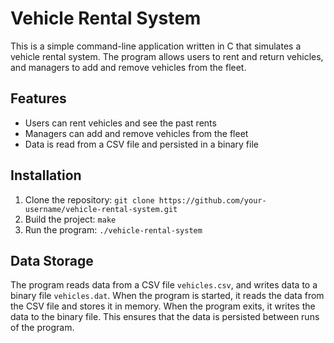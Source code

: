 # Vehicle Rental System

This is a simple command-line application written in C that simulates a vehicle rental system. The program allows users to rent and return vehicles, and managers to add and remove vehicles from the fleet.

## Features

- Users can rent vehicles and see the past rents
- Managers can add and remove vehicles from the fleet
- Data is read from a CSV file and persisted in a binary file

## Installation

1. Clone the repository: `git clone https://github.com/your-username/vehicle-rental-system.git`
2. Build the project: `make`
3. Run the program: `./vehicle-rental-system`


## Data Storage

The program reads data from a CSV file `vehicles.csv`, and writes data to a binary file `vehicles.dat`. When the program is started, it reads the data from the CSV file and stores it in memory. When the program exits, it writes the data to the binary file. This ensures that the data is persisted between runs of the program.

